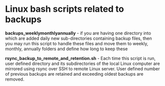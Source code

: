 # Linux bash scripts related to backups

**backups_weeklymonthlyannually** - if you are having one directory into which are added daily new sub-directories containing backup files, then you may run this script to handle these files and move them to weekly, monthly, annually folders and define how long to keep these

**rsync_backup_to_remote_and_retention.sh** - Each time this script is run, user defined directory and its subdirectories of the local Linux computer are mirrored using rsync over SSH to remote Linux server. User defined number of previous backups are retained and exceeding oldest backups are removed.
